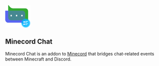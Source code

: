<img alt="Minecord Chat Icon" src="src/main/resources/assets/minecord-chat/icon.svg" height="72">

## Minecord Chat

Minecord Chat is an addon to [Minecord](../README.md) that bridges chat-related
events between Minecraft and Discord.
